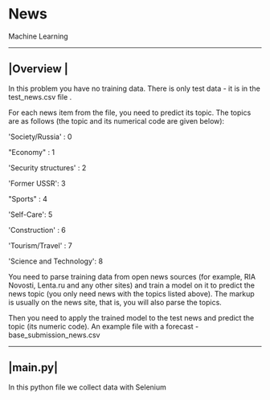 # News
Machine Learning

------------
|Overview  |
------------
In this problem you have no training data. There is only test data - it is in the test_news.csv file .

For each news item from the file, you need to predict its topic.
The topics are as follows (the topic and its numerical code are given below):

  'Society/Russia' : 0
  
  "Economy" : 1
  
  'Security structures' : 2
  
  'Former USSR': 3
  
  "Sports" : 4
  
  'Self-Care': 5
  
  'Construction' : 6
  
  'Tourism/Travel' : 7
  
  'Science and Technology': 8
  
You need to parse training data from open news sources (for example, RIA Novosti, Lenta.ru and any other sites) and train a model on it to predict the news topic (you only need news with the topics listed above). The markup is usually on the news site, that is, you will also parse the topics.

Then you need to apply the trained model to the test news and predict the topic (its numeric code). An example file with a forecast - base_submission_news.csv

---------
|main.py|
---------

In this python file we collect data with Selenium

